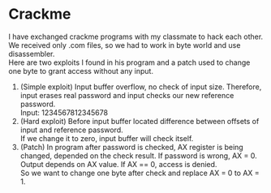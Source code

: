 <h1>Crackme</h1>
I have exchanged crackme programs with my classmate to hack each other.<br>
We received only .com files, so we had to work in byte world and use disassembler.<br>
Here are two exploits I found in his program and a patch used to change one byte
to grant access without any input.

<ol>
        <li>
        (Simple exploit) Input buffer overflow, no check of input size. Therefore, input erases real password and input checks our new reference password.<br>
        Input: 1234567812345678
        </li>
        <li>
        (Hard exploit) Before input buffer located difference between offsets of input and reference password.<br>
        If we change it to zero, input buffer will check itself.
        </li>
        <li>
        (Patch) In program after password is checked, AX register is being changed, depended on the check result. If password is wrong, AX = 0. <br>
        Output depends on AX value. If AX == 0, access is denied.<br>
        So we want to change one byte after check and replace AX = 0 to AX = 1.
        </li>
</ol>
